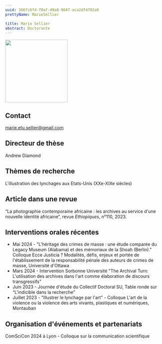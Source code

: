 ```yaml
---
uuid: 3667c6fd-f0af-49a0-9647-aca2df4f82a6
prettyName: MarieSellier

title: Marie Sellier
abstract: Doctorante
---
```


<img src="./avatar.webp" width="200px" />

## Contact

 marie.etu.sellier@gmail.com

## Directeur de thèse

Andrew Diamond

## Thèmes de recherche

 L'illustration des lynchages aux Etats-Unis (XXe-XIXe siècles)

## Article dans une revue

 “La photographie contemporaine africaine : les archives au service d'une nouvelle identité africaine”, revue *Ethiopiques*, n°110, 2023.

## Interventions orales récentes

- Mai 2024 - "L'héritage des crimes de masse : une étude comparée du Legacy Museum (Alabama) et des mémoriaux de la Shoah (Berlin)." Colloque Ecce Justicia ? Modalités, défis, enjeux et portée de l'établissement de la responsabilité pénale des auteurs de crimes de masse, Université d'Ottawa
- Mars 2024 - Intervention Sorbonne Université "The Archival Turn: L'utilisation des archives dans l'art comme élaboration de discours transgressifs"
- Juin 2023 - Journée d'étude du Collectif Doctoral SU, Table ronde sur “L'indicible dans la recherche”
- Juillet 2023 - "Illustrer le lynchage par l'art" - Colloque L'art de la violence ou la violence des arts vivants, plastiques et numériques, Montauban

## Organisation d'événements et partenariats

 ComSciCon 2024 à Lyon - Colloque sur la communication scientifique

